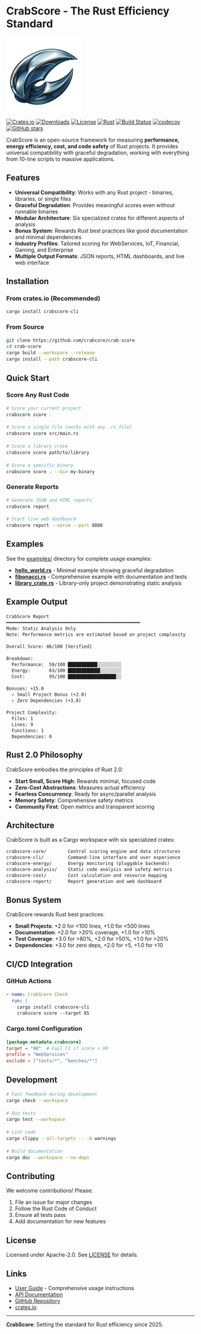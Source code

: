 # CrabScore - The Rust Efficiency Standard

<img src="src/assets/crabcore-logo.png" alt="CrabScore Logo" width="200" height="200">

[![Crates.io](https://img.shields.io/crates/v/crabscore-cli?style=flat-square)](https://crates.io/crates/crabscore-cli)
[![Downloads](https://img.shields.io/crates/d/crabscore-cli?style=flat-square)](https://crates.io/crates/crabscore-cli)
[![License](https://img.shields.io/crates/l/crabscore-cli?style=flat-square)](LICENSE)
[![Rust](https://img.shields.io/badge/rust-1.88%2B-orange?style=flat-square)](https://www.rust-lang.org)
[![Build Status](https://img.shields.io/github/actions/workflow/status/crabcore/crab-score/ci.yml?style=flat-square)](https://github.com/crabcore/crab-score/actions)
[![codecov](https://img.shields.io/codecov/c/github/crabcore/crab-score?style=flat-square)](https://codecov.io/gh/crabcore/crab-score)
[![GitHub stars](https://img.shields.io/github/stars/crabcore/crab-score?style=flat-square)](https://github.com/crabcore/crab-score/stargazers)

CrabScore is an open-source framework for measuring **performance, energy efficiency, cost, and code safety** of Rust projects. It provides universal compatibility with graceful degradation, working with everything from 10-line scripts to massive applications.

## Features

* **Universal Compatibility**: Works with any Rust project - binaries, libraries, or single files
* **Graceful Degradation**: Provides meaningful scores even without runnable binaries
* **Modular Architecture**: Six specialized crates for different aspects of analysis
* **Bonus System**: Rewards Rust best practices like good documentation and minimal dependencies
* **Industry Profiles**: Tailored scoring for WebServices, IoT, Financial, Gaming, and Enterprise
* **Multiple Output Formats**: JSON reports, HTML dashboards, and live web interface

## Installation

### From crates.io (Recommended)
```bash
cargo install crabscore-cli
```

### From Source
```bash
git clone https://github.com/crabcore/crab-score
cd crab-score
cargo build --workspace --release
cargo install --path crabscore-cli
```

## Quick Start

### Score Any Rust Code
```bash
# Score your current project
crabscore score .

# Score a single file (works with any .rs file)
crabscore score src/main.rs

# Score a library crate
crabscore score path/to/library

# Score a specific binary
crabscore score . --bin my-binary
```

### Generate Reports
```bash
# Generate JSON and HTML reports
crabscore report

# Start live web dashboard
crabscore report --serve --port 8080
```

## Examples

See the [examples/](examples/) directory for complete usage examples:

- **[hello_world.rs](examples/hello_world.rs)** - Minimal example showing graceful degradation
- **[fibonacci.rs](examples/fibonacci.rs)** - Comprehensive example with documentation and tests
- **[library_crate.rs](examples/library_crate.rs)** - Library-only project demonstrating static analysis

## Example Output

```text
CrabScore Report
━━━━━━━━━━━━━━━━━━━━━━━━━━━━━━━━━━━━━━━━━━━━━━━━━━
Mode: Static Analysis Only
Note: Performance metrics are estimated based on project complexity

Overall Score: 86/100 [Verified]

Breakdown:
  Performance:  59/100 ███████████░░░░░░░░░
  Energy:       63/100 ████████████░░░░░░░░
  Cost:         95/100 ██████████████████░░

Bonuses: +15.0
  ✓ Small Project Bonus (+2.0)
  ✓ Zero Dependencies (+3.0)

Project Complexity:
  Files: 1
  Lines: 9
  Functions: 1
  Dependencies: 0
```

## Rust 2.0 Philosophy

CrabScore embodies the principles of Rust 2.0:

- **Start Small, Score High**: Rewards minimal, focused code
- **Zero-Cost Abstractions**: Measures actual efficiency
- **Fearless Concurrency**: Ready for async/parallel analysis
- **Memory Safety**: Comprehensive safety metrics
- **Community First**: Open metrics and transparent scoring

## Architecture

CrabScore is built as a Cargo workspace with six specialized crates:

```text
crabscore-core/        Central scoring engine and data structures
crabscore-cli/         Command-line interface and user experience  
crabscore-energy/      Energy monitoring (pluggable backends)
crabscore-analysis/    Static code analysis and safety metrics
crabscore-cost/        Cost calculation and resource mapping
crabscore-report/      Report generation and web dashboard
```

## Bonus System

CrabScore rewards Rust best practices:

- **Small Projects**: +2.0 for <100 lines, +1.0 for <500 lines
- **Documentation**: +2.0 for >20% coverage, +1.0 for >10%
- **Test Coverage**: +3.0 for >80%, +2.0 for >50%, +1.0 for >20%
- **Dependencies**: +3.0 for zero deps, +2.0 for <5, +1.0 for <10

## CI/CD Integration

### GitHub Actions
```yaml
- name: CrabScore Check
  run: |
    cargo install crabscore-cli
    crabscore score --target 85
```

### Cargo.toml Configuration
```toml
[package.metadata.crabscore]
target = "90"  # Fail CI if score < 90
profile = "WebServices"
exclude = ["tests/*", "benches/*"]
```

## Development

```bash
# Fast feedback during development
cargo check --workspace

# Run tests
cargo test --workspace

# Lint code
cargo clippy --all-targets -- -D warnings

# Build documentation
cargo doc --workspace --no-deps
```

## Contributing

We welcome contributions! Please:

1. File an issue for major changes
2. Follow the Rust Code of Conduct
3. Ensure all tests pass
4. Add documentation for new features

## License

Licensed under Apache-2.0. See [LICENSE](LICENSE) for details.

## Links

- [User Guide](USER_GUIDE.md) - Comprehensive usage instructions
- [API Documentation](https://docs.rs/crabscore-cli)
- [GitHub Repository](https://github.com/crabcore/crab-score)
- [crates.io](https://crates.io/crates/crabscore-cli)

---

**CrabScore**: Setting the standard for Rust efficiency since 2025.